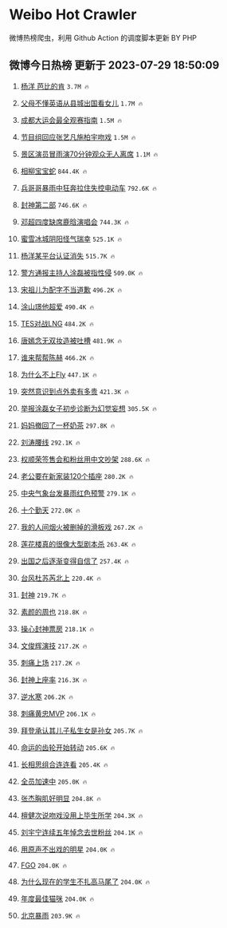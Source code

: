 # Weibo Hot Crawler 



微博热榜爬虫，利用 Github Action 的调度脚本更新 BY PHP 


## 微博今日热榜 更新于 2023-07-29 18:50:09 
1. [杨洋 芭比的肯](https://s.weibo.com/weibo?q=%E6%9D%A8%E6%B4%8B%20%E8%8A%AD%E6%AF%94%E7%9A%84%E8%82%AF&t=31&band_rank=1&Refer=top) `3.7M 🔥` 

1. [父母不懂英语从县城出国看女儿](https://s.weibo.com/weibo?q=%23%E7%88%B6%E6%AF%8D%E4%B8%8D%E6%87%82%E8%8B%B1%E8%AF%AD%E4%BB%8E%E5%8E%BF%E5%9F%8E%E5%87%BA%E5%9B%BD%E7%9C%8B%E5%A5%B3%E5%84%BF%23&t=31&band_rank=2&Refer=top) `1.7M 🔥` 

1. [成都大运会最全观赛指南](https://s.weibo.com/weibo?q=%23%E6%88%90%E9%83%BD%E5%A4%A7%E8%BF%90%E4%BC%9A%E6%9C%80%E5%85%A8%E8%A7%82%E8%B5%9B%E6%8C%87%E5%8D%97%23&t=31&band_rank=3&Refer=top) `1.5M 🔥` 

1. [节目组回应张艺凡施柏宇吻戏](https://s.weibo.com/weibo?q=%23%E8%8A%82%E7%9B%AE%E7%BB%84%E5%9B%9E%E5%BA%94%E5%BC%A0%E8%89%BA%E5%87%A1%E6%96%BD%E6%9F%8F%E5%AE%87%E5%90%BB%E6%88%8F%23&t=31&band_rank=4&Refer=top) `1.5M 🔥` 

1. [景区演员冒雨演70分钟观众无人离席](https://s.weibo.com/weibo?q=%23%E6%99%AF%E5%8C%BA%E6%BC%94%E5%91%98%E5%86%92%E9%9B%A8%E6%BC%9470%E5%88%86%E9%92%9F%E8%A7%82%E4%BC%97%E6%97%A0%E4%BA%BA%E7%A6%BB%E5%B8%AD%23&t=31&band_rank=5&Refer=top) `1.1M 🔥` 

1. [相柳宝宝蛇](https://s.weibo.com/weibo?q=%E7%9B%B8%E6%9F%B3%E5%AE%9D%E5%AE%9D%E8%9B%87&t=31&band_rank=6&Refer=top) `844.4K 🔥` 

1. [兵哥哥暴雨中狂奔拉住失控电动车](https://s.weibo.com/weibo?q=%23%E5%85%B5%E5%93%A5%E5%93%A5%E6%9A%B4%E9%9B%A8%E4%B8%AD%E7%8B%82%E5%A5%94%E6%8B%89%E4%BD%8F%E5%A4%B1%E6%8E%A7%E7%94%B5%E5%8A%A8%E8%BD%A6%23&t=31&band_rank=7&Refer=top) `792.6K 🔥` 

1. [封神第二部](https://s.weibo.com/weibo?q=%E5%B0%81%E7%A5%9E%E7%AC%AC%E4%BA%8C%E9%83%A8&t=31&band_rank=8&Refer=top) `746.6K 🔥` 

1. [邓超四度缺席鹿晗演唱会](https://s.weibo.com/weibo?q=%23%E9%82%93%E8%B6%85%E5%9B%9B%E5%BA%A6%E7%BC%BA%E5%B8%AD%E9%B9%BF%E6%99%97%E6%BC%94%E5%94%B1%E4%BC%9A%23&t=31&band_rank=9&Refer=top) `744.3K 🔥` 

1. [蜜雪冰城阴阳怪气瑞幸](https://s.weibo.com/weibo?q=%23%E8%9C%9C%E9%9B%AA%E5%86%B0%E5%9F%8E%E9%98%B4%E9%98%B3%E6%80%AA%E6%B0%94%E7%91%9E%E5%B9%B8%23&t=31&band_rank=10&Refer=top) `525.1K 🔥` 

1. [杨洋某平台认证消失](https://s.weibo.com/weibo?q=%23%E6%9D%A8%E6%B4%8B%E6%9F%90%E5%B9%B3%E5%8F%B0%E8%AE%A4%E8%AF%81%E6%B6%88%E5%A4%B1%23&t=31&band_rank=11&Refer=top) `515.7K 🔥` 

1. [警方通报主持人涂磊被指性侵](https://s.weibo.com/weibo?q=%23%E8%AD%A6%E6%96%B9%E9%80%9A%E6%8A%A5%E4%B8%BB%E6%8C%81%E4%BA%BA%E6%B6%82%E7%A3%8A%E8%A2%AB%E6%8C%87%E6%80%A7%E4%BE%B5%23&t=31&band_rank=12&Refer=top) `509.0K 🔥` 

1. [宋祖儿为配字不当道歉](https://s.weibo.com/weibo?q=%23%E5%AE%8B%E7%A5%96%E5%84%BF%E4%B8%BA%E9%85%8D%E5%AD%97%E4%B8%8D%E5%BD%93%E9%81%93%E6%AD%89%23&t=31&band_rank=13&Refer=top) `496.2K 🔥` 

1. [涂山璟他超爱](https://s.weibo.com/weibo?q=%23%E6%B6%82%E5%B1%B1%E7%92%9F%E4%BB%96%E8%B6%85%E7%88%B1%23&t=31&band_rank=14&Refer=top) `490.4K 🔥` 

1. [TES对战LNG](https://s.weibo.com/weibo?q=%23TES%E5%AF%B9%E6%88%98LNG%23&t=31&band_rank=15&Refer=top) `484.2K 🔥` 

1. [唐嫣念无双妆造被吐槽](https://s.weibo.com/weibo?q=%23%E5%94%90%E5%AB%A3%E5%BF%B5%E6%97%A0%E5%8F%8C%E5%A6%86%E9%80%A0%E8%A2%AB%E5%90%90%E6%A7%BD%23&t=31&band_rank=16&Refer=top) `481.9K 🔥` 

1. [谁来帮帮陈赫](https://s.weibo.com/weibo?q=%23%E8%B0%81%E6%9D%A5%E5%B8%AE%E5%B8%AE%E9%99%88%E8%B5%AB%23&t=31&band_rank=17&Refer=top) `466.2K 🔥` 

1. [为什么不上Fly](https://s.weibo.com/weibo?q=%23%E4%B8%BA%E4%BB%80%E4%B9%88%E4%B8%8D%E4%B8%8AFly%23&t=31&band_rank=18&Refer=top) `447.1K 🔥` 

1. [突然意识到点外卖有多贵](https://s.weibo.com/weibo?q=%23%E7%AA%81%E7%84%B6%E6%84%8F%E8%AF%86%E5%88%B0%E7%82%B9%E5%A4%96%E5%8D%96%E6%9C%89%E5%A4%9A%E8%B4%B5%23&t=31&band_rank=19&Refer=top) `421.3K 🔥` 

1. [举报涂磊女子初步诊断为幻觉妄想](https://s.weibo.com/weibo?q=%23%E4%B8%BE%E6%8A%A5%E6%B6%82%E7%A3%8A%E5%A5%B3%E5%AD%90%E5%88%9D%E6%AD%A5%E8%AF%8A%E6%96%AD%E4%B8%BA%E5%B9%BB%E8%A7%89%E5%A6%84%E6%83%B3%23&t=31&band_rank=20&Refer=top) `305.5K 🔥` 

1. [妈妈撤回了一杯奶茶](https://s.weibo.com/weibo?q=%23%E5%A6%88%E5%A6%88%E6%92%A4%E5%9B%9E%E4%BA%86%E4%B8%80%E6%9D%AF%E5%A5%B6%E8%8C%B6%23&t=31&band_rank=21&Refer=top) `297.8K 🔥` 

1. [刘涛腰线](https://s.weibo.com/weibo?q=%23%E5%88%98%E6%B6%9B%E8%85%B0%E7%BA%BF%23&t=31&band_rank=22&Refer=top) `292.1K 🔥` 

1. [权顺荣签售会和粉丝用中文吵架](https://s.weibo.com/weibo?q=%23%E6%9D%83%E9%A1%BA%E8%8D%A3%E7%AD%BE%E5%94%AE%E4%BC%9A%E5%92%8C%E7%B2%89%E4%B8%9D%E7%94%A8%E4%B8%AD%E6%96%87%E5%90%B5%E6%9E%B6%23&t=31&band_rank=23&Refer=top) `288.6K 🔥` 

1. [老公要在新家装120个插座](https://s.weibo.com/weibo?q=%23%E8%80%81%E5%85%AC%E8%A6%81%E5%9C%A8%E6%96%B0%E5%AE%B6%E8%A3%85120%E4%B8%AA%E6%8F%92%E5%BA%A7%23&t=31&band_rank=24&Refer=top) `280.2K 🔥` 

1. [中央气象台发暴雨红色预警](https://s.weibo.com/weibo?q=%23%E4%B8%AD%E5%A4%AE%E6%B0%94%E8%B1%A1%E5%8F%B0%E5%8F%91%E6%9A%B4%E9%9B%A8%E7%BA%A2%E8%89%B2%E9%A2%84%E8%AD%A6%23&t=31&band_rank=25&Refer=top) `279.1K 🔥` 

1. [十个勤天](https://s.weibo.com/weibo?q=%E5%8D%81%E4%B8%AA%E5%8B%A4%E5%A4%A9&t=31&band_rank=26&Refer=top) `272.0K 🔥` 

1. [我的人间烟火被删掉的滑板戏](https://s.weibo.com/weibo?q=%23%E6%88%91%E7%9A%84%E4%BA%BA%E9%97%B4%E7%83%9F%E7%81%AB%E8%A2%AB%E5%88%A0%E6%8E%89%E7%9A%84%E6%BB%91%E6%9D%BF%E6%88%8F%23&t=31&band_rank=27&Refer=top) `267.2K 🔥` 

1. [莲花楼真的很像大型剧本杀](https://s.weibo.com/weibo?q=%23%E8%8E%B2%E8%8A%B1%E6%A5%BC%E7%9C%9F%E7%9A%84%E5%BE%88%E5%83%8F%E5%A4%A7%E5%9E%8B%E5%89%A7%E6%9C%AC%E6%9D%80%23&t=31&band_rank=28&Refer=top) `263.4K 🔥` 

1. [出国之后逐渐变得自信了](https://s.weibo.com/weibo?q=%23%E5%87%BA%E5%9B%BD%E4%B9%8B%E5%90%8E%E9%80%90%E6%B8%90%E5%8F%98%E5%BE%97%E8%87%AA%E4%BF%A1%E4%BA%86%23&t=31&band_rank=29&Refer=top) `257.4K 🔥` 

1. [台风杜苏芮北上](https://s.weibo.com/weibo?q=%23%E5%8F%B0%E9%A3%8E%E6%9D%9C%E8%8B%8F%E8%8A%AE%E5%8C%97%E4%B8%8A%23&t=31&band_rank=30&Refer=top) `220.4K 🔥` 

1. [封神](https://s.weibo.com/weibo?q=%E5%B0%81%E7%A5%9E&t=31&band_rank=31&Refer=top) `219.7K 🔥` 

1. [素颜的周也](https://s.weibo.com/weibo?q=%23%E7%B4%A0%E9%A2%9C%E7%9A%84%E5%91%A8%E4%B9%9F%23&t=31&band_rank=32&Refer=top) `218.8K 🔥` 

1. [操心封神票房](https://s.weibo.com/weibo?q=%E6%93%8D%E5%BF%83%E5%B0%81%E7%A5%9E%E7%A5%A8%E6%88%BF&t=31&band_rank=33&Refer=top) `218.1K 🔥` 

1. [文俊辉演技](https://s.weibo.com/weibo?q=%E6%96%87%E4%BF%8A%E8%BE%89%E6%BC%94%E6%8A%80&t=31&band_rank=34&Refer=top) `217.2K 🔥` 

1. [刺痛上场](https://s.weibo.com/weibo?q=%E5%88%BA%E7%97%9B%E4%B8%8A%E5%9C%BA&t=31&band_rank=35&Refer=top) `217.2K 🔥` 

1. [封神上座率](https://s.weibo.com/weibo?q=%23%E5%B0%81%E7%A5%9E%E4%B8%8A%E5%BA%A7%E7%8E%87%23&t=31&band_rank=36&Refer=top) `216.3K 🔥` 

1. [逆水寒](https://s.weibo.com/weibo?q=%E9%80%86%E6%B0%B4%E5%AF%92&t=31&band_rank=37&Refer=top) `206.2K 🔥` 

1. [刺痛黄忠MVP](https://s.weibo.com/weibo?q=%23%E5%88%BA%E7%97%9B%E9%BB%84%E5%BF%A0MVP%23&t=31&band_rank=38&Refer=top) `206.1K 🔥` 

1. [拜登承认其儿子私生女是孙女](https://s.weibo.com/weibo?q=%23%E6%8B%9C%E7%99%BB%E6%89%BF%E8%AE%A4%E5%85%B6%E5%84%BF%E5%AD%90%E7%A7%81%E7%94%9F%E5%A5%B3%E6%98%AF%E5%AD%99%E5%A5%B3%23&t=31&band_rank=39&Refer=top) `205.7K 🔥` 

1. [命运的齿轮开始转动](https://s.weibo.com/weibo?q=%23%E5%91%BD%E8%BF%90%E7%9A%84%E9%BD%BF%E8%BD%AE%E5%BC%80%E5%A7%8B%E8%BD%AC%E5%8A%A8%23&t=31&band_rank=40&Refer=top) `205.6K 🔥` 

1. [长相思组合连连看](https://s.weibo.com/weibo?q=%23%E9%95%BF%E7%9B%B8%E6%80%9D%E7%BB%84%E5%90%88%E8%BF%9E%E8%BF%9E%E7%9C%8B%23&t=31&band_rank=41&Refer=top) `205.4K 🔥` 

1. [全员加速中](https://s.weibo.com/weibo?q=%E5%85%A8%E5%91%98%E5%8A%A0%E9%80%9F%E4%B8%AD&t=31&band_rank=42&Refer=top) `205.0K 🔥` 

1. [张杰胸肌好明显](https://s.weibo.com/weibo?q=%23%E5%BC%A0%E6%9D%B0%E8%83%B8%E8%82%8C%E5%A5%BD%E6%98%8E%E6%98%BE%23&t=31&band_rank=43&Refer=top) `204.8K 🔥` 

1. [檀健次说吻戏没用上毕生所学](https://s.weibo.com/weibo?q=%23%E6%AA%80%E5%81%A5%E6%AC%A1%E8%AF%B4%E5%90%BB%E6%88%8F%E6%B2%A1%E7%94%A8%E4%B8%8A%E6%AF%95%E7%94%9F%E6%89%80%E5%AD%A6%23&t=31&band_rank=44&Refer=top) `204.3K 🔥` 

1. [刘宇宁连续五年悼念去世粉丝](https://s.weibo.com/weibo?q=%23%E5%88%98%E5%AE%87%E5%AE%81%E8%BF%9E%E7%BB%AD%E4%BA%94%E5%B9%B4%E6%82%BC%E5%BF%B5%E5%8E%BB%E4%B8%96%E7%B2%89%E4%B8%9D%23&t=31&band_rank=45&Refer=top) `204.1K 🔥` 

1. [用原声不出戏的明星](https://s.weibo.com/weibo?q=%23%E7%94%A8%E5%8E%9F%E5%A3%B0%E4%B8%8D%E5%87%BA%E6%88%8F%E7%9A%84%E6%98%8E%E6%98%9F%23&t=31&band_rank=46&Refer=top) `204.0K 🔥` 

1. [FGO](https://s.weibo.com/weibo?q=FGO&t=31&band_rank=47&Refer=top) `204.0K 🔥` 

1. [为什么现在的学生不扎高马尾了](https://s.weibo.com/weibo?q=%23%E4%B8%BA%E4%BB%80%E4%B9%88%E7%8E%B0%E5%9C%A8%E7%9A%84%E5%AD%A6%E7%94%9F%E4%B8%8D%E6%89%8E%E9%AB%98%E9%A9%AC%E5%B0%BE%E4%BA%86%23&t=31&band_rank=48&Refer=top) `204.0K 🔥` 

1. [年度最佳猫咪](https://s.weibo.com/weibo?q=%E5%B9%B4%E5%BA%A6%E6%9C%80%E4%BD%B3%E7%8C%AB%E5%92%AA&t=31&band_rank=49&Refer=top) `204.0K 🔥` 

1. [北京暴雨](https://s.weibo.com/weibo?q=%E5%8C%97%E4%BA%AC%E6%9A%B4%E9%9B%A8&t=31&band_rank=50&Refer=top) `203.9K 🔥` 

